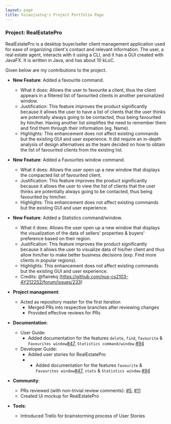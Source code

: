 ```yaml
---
layout: page
title: hsiaojietng's Project Portfolio Page
---
```


### Project: RealEstatePro

RealEstatePro is a desktop buyer/seller client management application used for ease of organizing client's contact and relevant information. The user, a real estate agent, interacts with it using a CLI, and it has a GUI created with JavaFX. It is written in Java, and has about 10 kLoC.

Given below are my contributions to the project.

* **New Feature**: Added a favourite command.
  * What it does: Allows the user to favourite a client, thus the client appears in a filtered list of favourited clients in another personalized window.
  * Justification: This feature improves the product significantly because it allows the user to have a list of clients that the user thinks are potentially always going to be contacted, thus being favourited by him/her. Having another list simplifies the need to remember them and find them through their information (eg. Name).
  * Highlights: This enhancement does not affect existing commands but the existing GUI and user experience. It did require an in-depth analysis of design alternatives as the team decided on how to obtain the list of favourited clients from the existing list.

* **New Feature**: Added a Favourites window command.
  * What it does: Allows the user open up a new window that displays the compacted list of favourited client.
  * Justification: This feature improves the product significantly because it allows the user to view the list of clients that the user thinks are potentially always going to be contacted, thus being favourited by him/her.
  * Highlights: This enhancement does not affect existing commands but the existing GUI and user experience.

* **New Feature**: Added a Statistics command/window.
  * What it does: Allows the user open up a new window that displays the visualization of the data of sellers' properties & buyers' preference based on their region.
  * Justification: This feature improves the product significantly because it allows the user to visualize data of his/her client and thus allow him/her to make better business decisions (exp. Find more clients in popular regions).
  * Highlights: This enhancement does not affect existing commands but the existing GUI and user experience.
  * Credits: @flairekq (https://github.com/nus-cs2103-AY2122S2/forum/issues/233)

* **Project management**:
  * Acted as repository master for the first iteration
    * Merged PRs into respective branches after reviewing changes
    * Provided effective reviews for PRs

* **Documentation**:
  * User Guide:
    * Added documentation for the features `delete`, `find`, `favourite` & `Favourites window`[\#47](https://github.com/AY2122S2-CS2103-W16-4/tp/pull/47), `Statistics command/window` [\#94](https://github.com/AY2122S2-CS2103-W16-4/tp/pull/94)
  * Developer Guide:
    * Added user stories for RealEstatePro
    * * Added documentation for the features `favourite` & `Favourites window`[\#47](https://github.com/AY2122S2-CS2103-W16-4/tp/pull/47), `stats` & `Statistics window` [\#94](https://github.com/AY2122S2-CS2103-W16-4/tp/pull/94)

* **Community**:
  * PRs reviewed (with non-trivial review comments): [\#5](https://github.com/AY2122S2-CS2103-W16-4/tp/pull/5), [\#11](https://github.com/AY2122S2-CS2103-W16-4/tp/pull/11/)
  * Created Ui mockup for RealEstatePro

* **Tools**:
  * Introduced Trello for brainstorming process of User Stories

